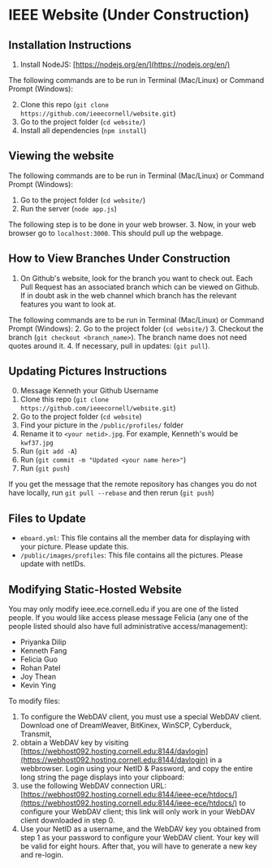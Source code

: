 # IEEE Website (Under Construction)

## Installation Instructions
1. Install NodeJS: [https://nodejs.org/en/](https://nodejs.org/en/)

The following commands are to be run in Terminal (Mac/Linux) or Command Prompt (Windows):

2. Clone this repo (`git clone https://github.com/ieeecornell/website.git`)
3. Go to the project folder (`cd website/`)
4. Install all dependencies (`npm install`)

## Viewing the website
The following commands are to be run in Terminal (Mac/Linux) or Command Prompt (Windows):
1. Go to the project folder (`cd website/`)
2. Run the server (`node app.js`)

The following step is to be done in your web browser.
3. Now, in your web browser go to `localhost:3000`. This should pull up the webpage.

## How to View Branches Under Construction
1. On Github's website, look for the branch you want to check out. Each Pull Request has an associated branch which can be viewed on Github. If in doubt ask in the web channel which branch has the relevant features you want to look at.

The following commands are to be run in Terminal (Mac/Linux) or Command Prompt (Windows):
2. Go to the project folder (`cd website/`)
3. Checkout the branch (`git checkout <branch_name>`). The branch name does not need quotes around it.
4. If necessary, pull in updates: (`git pull`).

## Updating Pictures Instructions
0. Message Kenneth your Github Username
1. Clone this repo (`git clone https://github.com/ieeecornell/website.git`)
2. Go to the project folder (`cd website`)
3. Find your picture in the `/public/profiles/` folder
4. Rename it to `<your netid>.jpg`. For example, Kenneth's would be `kwf37.jpg`
5. Run (`git add -A`)
6. Run (`git commit -m "Updated <your name here>"`)
7. Run (`git push`)

If you get the message that the remote repository has changes you do not have locally, run `git pull --rebase` and then rerun (`git push`)



## Files to Update
* `eboard.yml`: This file contains all the member data for displaying with your picture. Please update this.
* `/public/images/profiles`: This file contains all the pictures. Please update with netIDs.


## Modifying Static-Hosted Website
You may only modify ieee.ece.cornell.edu if you are one of the listed people. If you would like access please message Felicia (any one of the people listed should also have full administrative access/management):
* Priyanka Dilip
* Kenneth Fang
* Felicia Guo
* Rohan Patel 
* Joy Thean
* Kevin Ying

To modify files:

1. To configure the WebDAV client, you must use a special WebDAV client. Download one of DreamWeaver, BitKinex, WinSCP, Cyberduck, Transmit,
2. obtain a WebDAV key by visiting [https://webhost092.hosting.cornell.edu:8144/davlogin](https://webhost092.hosting.cornell.edu:8144/davlogin) in a webbrowser.  Login using your NetID & Password, and copy the entire long string the page displays into your clipboard:
3. use the following WebDAV connection URL: [https://webhost092.hosting.cornell.edu:8144/ieee-ece/htdocs/](https://webhost092.hosting.cornell.edu:8144/ieee-ece/htdocs/) to configure your WebDAV client; this link will only work in your WebDAV client downloaded in step 0.
4. Use your NetID as a username, and the WebDAV key you obtained from step 1 as your password to configure your WebDAV client.  Your key will be valid for eight hours.  After that, you will have to generate a new key and re-login. 
